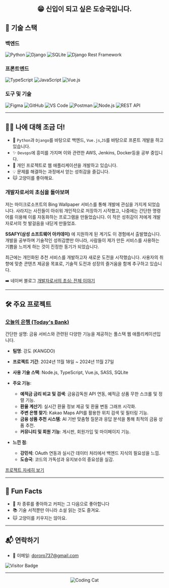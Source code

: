 ## <p align="center">😁 신입이 되고 싶은 도승국입니다. </p>


## 🚀 기술 스택

### 백엔드
![Python](https://img.shields.io/badge/Python-3776AB?style=for-the-badge&logo=python&logoColor=white)
![Django](https://img.shields.io/badge/Django-092E20?style=for-the-badge&logo=django&logoColor=white)
![SQLite](https://img.shields.io/badge/SQLite-003B57?style=for-the-badge&logo=sqlite&logoColor=white)
![Django Rest Framework](https://img.shields.io/badge/DRF-ff1709?style=for-the-badge&logo=django&logoColor=white)

### 프론트엔드
![TypeScript](https://img.shields.io/badge/TypeScript-007ACC?style=for-the-badge&logo=typescript&logoColor=white)
![JavaScript](https://img.shields.io/badge/JavaScript-F7DF1E?style=for-the-badge&logo=javascript&logoColor=black)
![Vue.js](https://img.shields.io/badge/Vue.js-4FC08D?style=for-the-badge&logo=vue.js&logoColor=white)

### 도구 및 기술
![Figma](https://img.shields.io/badge/Figma-F24E1E?style=for-the-badge&logo=figma&logoColor=white)
![GitHub](https://img.shields.io/badge/GitHub-181717?style=for-the-badge&logo=github&logoColor=white)
![VS Code](https://img.shields.io/badge/VS%20Code-0078d7?style=for-the-badge&logo=visual-studio-code&logoColor=white)
![Postman](https://img.shields.io/badge/Postman-FF6C37?style=for-the-badge&logo=postman&logoColor=white)
![Node.js](https://img.shields.io/badge/Node.js-339933?style=for-the-badge&logo=nodedotjs&logoColor=white)
![REST API](https://img.shields.io/badge/REST%20API-02569B?style=for-the-badge&logo=rest&logoColor=white)

---

## 👨‍💻 나에 대해 조금 더!

- 🌱 `Python`과 `Django`를 바탕으로 백엔드, `Vue.js`,`JS`를 바탕으로 프론트 개발을 하고 있습니다.
- ✨ `Devops`에 흥미를 가지며 이와 관련한 AWS, Jenkins, Docker등을 공부 중입니다.
- 🔭 개인 프로젝트로 웹 애플리케이션을 개발하고 있습니다.
- 💡 문제를 해결하는 과정에서 얻는 성취감을 즐깁니다.
- 🐱 고양이를 좋아해요.

### 개발자로서의 초심을 돌아보며
저는 마이크로소프트의 Bing Wallpaper 서비스를 통해 개발에 관심을 가지게 되었습니다. 사라지는 사진들이 아쉬워 개인적으로 저장하기 시작했고, 나중에는 간단한 명령어를 이용해 이를 자동화하는 프로그램을 만들었습니다. 이 작은 성취감이 저에게 개발자로서의 첫 발걸음을 내딛게 만들었죠.

**SSAFY(삼성 소프트웨어 아카데미)** 에 지원하게 된 계기도 이 경험에서 출발했습니다. 개발을 공부하며 기술적인 성취감뿐만 아니라, 사람들이 제가 만든 서비스를 사용하는 기쁨을 느끼게 하는 것이 진정한 동기가 되었습니다.

최근에는 개인화된 추천 서비스를 개발하고자 새로운 도전을 시작했습니다. 사용자의 취향에 맞춘 콘텐츠 제공을 목표로, 기술적 도전과 성장의 즐거움을 함께 추구하고 있습니다.

➡️ 네이버 블로그 [개발자로서의 초심: 전체 이야기](https://blog.naver.com/lpok2657/223690928721)


---

## 🛠️ 주요 프로젝트

### [오늘의 은행 (Today's Bank)](https://github.com/KR-ImPlant/Today-s_Bank)
간단한 설명: 금융 서비스와 관련된 다양한 기능을 제공하는 풀스택 웹 애플리케이션입니다.

- **팀명**: 강도 (KANGDO)
- **프로젝트 기간**: 2024년 11월 18일 ~ 2024년 11월 27일
- **사용 기술 스택**: Node.js, TypeScript, Vue.js, SASS, SQLite
- **주요 기능**:
  - **예적금 금리 비교 및 검색**: 금융감독원 API 연동, 예적금 상품 무한 스크롤 및 정렬 기능.
  - **환율 계산기**: 실시간 환율 정보 제공 및 환율 변동 그래프 시각화.
  - **주변 은행 찾기**: Kakao Maps API를 활용한 위치 검색 및 필터링 기능.
  - **금융 상품 추천 시스템**: AI 기반 맞춤형 질문과 응답 분석을 통해 최적의 금융 상품 추천.
  - **커뮤니티 및 회원 기능**: 게시판, 회원가입 및 마이페이지 기능.

- **느낀 점**:
  - **강민석**: OAuth 연동과 실시간 데이터 처리에서 백엔드 지식의 필요성을 느낌.
  - **도승국**: 코드의 가독성과 유지보수의 중요성을 실감.

[프로젝트 자세히 보기](https://github.com/KR-ImPlant/Today-s_Bank)

---

## 🎉 Fun Facts

- 🍵 차 종류를 좋아하고 커피는 그 다음으로 좋아합니다
- 📚 기술 서적뿐만 아니라 소설 읽는 것도 즐겨요.  
- 🐱 고양이를 키우지는 않아요.

---

## 📬 연락하기

- 📧 이메일: dororo737@gmail.com

![Visitor Badge](https://visitor-badge.laobi.icu/badge?page_id=DoSeungGuk)

---

<p align="center">
  <img src="https://media.giphy.com/media/JIX9t2j0ZTN9S/giphy.gif" alt="Coding Cat">
</p>
